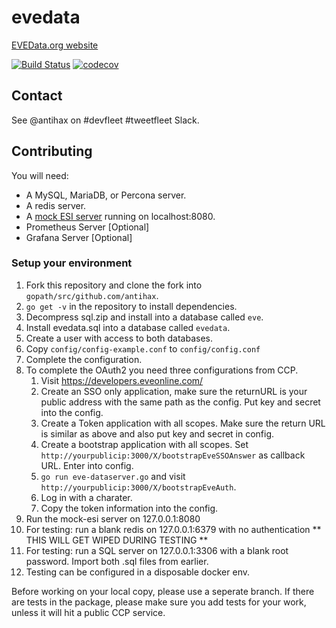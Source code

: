 # evedata

[EVEData.org website](https://www.evedata.org)

[![Build Status](https://travis-ci.org/antihax/evedata.svg?branch=master)](https://travis-ci.org/antihax/evedata)
[![codecov](https://codecov.io/gh/antihax/evedata/branch/master/graph/badge.svg)](https://codecov.io/gh/antihax/evedata)

## Contact
See @antihax on #devfleet #tweetfleet Slack.

## Contributing

You will need:

- A MySQL, MariaDB, or Percona server.
- A redis server.
- A [mock ESI server](https://github.com/antihax/mock-esi) running on localhost:8080.
- Prometheus Server [Optional]
- Grafana Server [Optional]

### Setup your environment

1. Fork this repository and clone the fork into `gopath/src/github.com/antihax`.
2. `go get -v` in the repository to install dependencies.
3. Decompress sql.zip and install into a database called `eve`.
4. Install evedata.sql into a database called `evedata`.
5. Create a user with access to both databases.
6. Copy `config/config-example.conf` to `config/config.conf`
7. Complete the configuration.
8. To complete the OAuth2 you need three configurations from CCP.
    1. Visit https://developers.eveonline.com/
    2. Create an SSO only application, make sure the returnURL is your public address with the same path as the config. Put key and secret into the config.
    3. Create a Token application with all scopes. Make sure the return URL is similar as above and also put key and secret in config.
    4. Create a bootstrap application with all scopes. Set `http://yourpublicip:3000/X/bootstrapEveSSOAnswer` as callback URL. Enter into config.
    5. `go run eve-dataserver.go` and visit `http://yourpublicip:3000/X/bootstrapEveAuth`.
    6. Log in with a charater.
    7. Copy the token information into the config.
9. Run the mock-esi server on 127.0.0.1:8080
10. For testing: run a blank redis on 127.0.0.1:6379 with no authentication ** THIS WILL GET WIPED DURING TESTING **
11. For testing: run a SQL server on 127.0.0.1:3306 with a blank root password. Import both .sql files from earlier.
12. Testing can be configured in a disposable docker env.

Before working on your local copy, please use a seperate branch.
If there are tests in the package, please make sure you add tests for your work, unless it will hit a public CCP service.